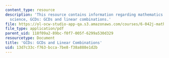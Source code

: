```yaml
---
content_type: resource
description: 'This resource contains information regarding mathematics for computer
  science, GCDs: GCDs and linear combinations.'
file: https://ol-ocw-studio-app-qa.s3.amazonaws.com/courses/6-042j-mathematics-for-computer-science-spring-2015/13d7c33cf763bcca7be8f38a888e1d2b_MIT6_042JS15_GCDsandLinear.pdf
file_type: application/pdf
parent_uid: 118f09a2-89bc-f0f7-005f-6299a530d329
resourcetype: Document
title: 'GCDs: GCDs and Linear Combinations'
uid: 13d7c33c-f763-bcca-7be8-f38a888e1d2b
---
```

